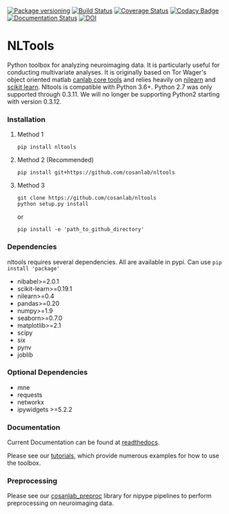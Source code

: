 [![Package versioning](https://img.shields.io/pypi/v/nltools.svg)](https://pypi.org/project/nltools/)
[![Build Status](https://api.travis-ci.org/cosanlab/nltools.png)](https://travis-ci.org/cosanlab/nltools/)
[![Coverage Status](https://coveralls.io/repos/github/cosanlab/nltools/badge.svg?branch=master)](https://coveralls.io/github/cosanlab/nltools?branch=master)
[![Codacy Badge](https://api.codacy.com/project/badge/Grade/625677967a0749299f38c2bf8ee269c3)](https://www.codacy.com/app/ljchang/nltools?utm_source=github.com&amp;utm_medium=referral&amp;utm_content=ljchang/nltools&amp;utm_campaign=Badge_Grade)
[![Documentation Status](https://readthedocs.org/projects/neurolearn/badge/?version=latest)](http://neurolearn.readthedocs.io/en/latest/?badge=latest)
[![DOI](https://zenodo.org/badge/DOI/10.5281/zenodo.2229813.svg)](https://doi.org/10.5281/zenodo.2229813)


# NLTools
Python toolbox for analyzing neuroimaging data. It is particularly useful for conducting multivariate analyses.  It is originally based on Tor Wager's object oriented matlab [canlab core tools](http://wagerlab.colorado.edu/tools) and relies heavily on [nilearn](http://nilearn.github.io) and [scikit learn](http://scikit-learn.org/stable/index.html). Nltools is compatible with Python 3.6+. Python 2.7 was only supported through 0.3.11. We will no longer be supporting Python2 starting with version 0.3.12. 

### Installation
1. Method 1

   ```
   pip install nltools
   ```

2. Method 2 (Recommended)

   ```
   pip install git+https://github.com/cosanlab/nltools
   ```

3. Method 3

   ```
   git clone https://github.com/cosanlab/nltools
   python setup.py install
   ```
   or
   ```
   pip install -e 'path_to_github_directory'
   ```

### Dependencies
nltools requires several dependencies.  All are available in pypi.  Can use `pip install 'package'`
 - nibabel>=2.0.1
 - scikit-learn>=0.19.1
 - nilearn>=0.4
 - pandas>=0.20
 - numpy>=1.9
 - seaborn>=0.7.0
 - matplotlib>=2.1
 - scipy
 - six
 - pynv
 - joblib

### Optional Dependencies
 - mne
 - requests
 - networkx
 - ipywidgets >=5.2.2

### Documentation
Current Documentation can be found at [readthedocs](http://neurolearn.readthedocs.org/en/latest).  

Please see our [tutorials](http://neurolearn.readthedocs.io/en/latest/auto_examples/index.html), which provide numerous examples for how to use the toolbox.  

### Preprocessing
Please see our [cosanlab_preproc](https://github.com/cosanlab/cosanlab_preproc) library for nipype pipelines to perform preprocessing on neuroimaging data.
